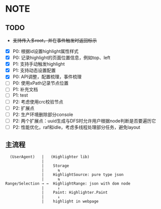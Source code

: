 # NOTE

## TODO

- ~~支持传入多root，并在事件触发时返回标示~~
- [x] P0: 根据id设置highlight属性样式
- [x] P0: 记录highlight的页面位置信息，例如top、left
- [x] P1: 支持手动触发highlight
- [x] P1: 支持动态设置配置
- [x] P0: API调整，配置梳理，事件梳理
- [ ] P0: 使用xPath记录节点位置
- [ ] P1: 补充文档
- [ ] P1: test
- [ ] P2: 考虑使用crc校验节点
- [ ] P2: 扩展点
- [ ] P2: 生产环境删除部分console
- [ ] P2: 两个扩展点：uuid生成与DFS时允许用户根据node判断是否要遍历它
- [ ] P2: 性能优化，raf和idle，考虑多线程处理部分任务，避免layout

## 主流程

```text
  (UserAgent)   |   (Highlighter lib)
                |
                |    Storage
                |      ⇅
                |    HighlightSource: pure type json
                |      ⇅
Range/Selection → →  HighlightRange: json with dom node
                |      ↓
                |    Paint: Highlighter.Paint
                |      ↓
                |    highlight in webpage

```
